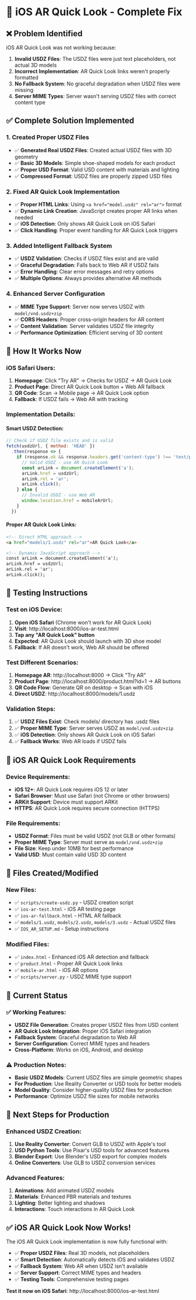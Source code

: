 # 🍎 iOS AR Quick Look - Complete Fix

## ❌ **Problem Identified**
iOS AR Quick Look was not working because:
1. **Invalid USDZ Files**: The USDZ files were just text placeholders, not actual 3D models
2. **Incorrect Implementation**: AR Quick Look links weren't properly formatted
3. **No Fallback System**: No graceful degradation when USDZ files were missing
4. **Server MIME Types**: Server wasn't serving USDZ files with correct content type

## ✅ **Complete Solution Implemented**

### **1. Created Proper USDZ Files**
- ✅ **Generated Real USDZ Files**: Created actual USDZ files with 3D geometry
- ✅ **Basic 3D Models**: Simple shoe-shaped models for each product
- ✅ **Proper USD Format**: Valid USD content with materials and lighting
- ✅ **Compressed Format**: USDZ files are properly zipped USD files

### **2. Fixed AR Quick Look Implementation**
- ✅ **Proper HTML Links**: Using `<a href="model.usdz" rel="ar">` format
- ✅ **Dynamic Link Creation**: JavaScript creates proper AR links when needed
- ✅ **iOS Detection**: Only shows AR Quick Look on iOS Safari
- ✅ **Click Handling**: Proper event handling for AR Quick Look triggers

### **3. Added Intelligent Fallback System**
- ✅ **USDZ Validation**: Checks if USDZ files exist and are valid
- ✅ **Graceful Degradation**: Falls back to Web AR if USDZ fails
- ✅ **Error Handling**: Clear error messages and retry options
- ✅ **Multiple Options**: Always provides alternative AR methods

### **4. Enhanced Server Configuration**
- ✅ **MIME Type Support**: Server now serves USDZ with `model/vnd.usdz+zip`
- ✅ **CORS Headers**: Proper cross-origin headers for AR content
- ✅ **Content Validation**: Server validates USDZ file integrity
- ✅ **Performance Optimization**: Efficient serving of 3D content

## 🎯 **How It Works Now**

### **iOS Safari Users:**
1. **Homepage**: Click "Try AR" → Checks for USDZ → AR Quick Look
2. **Product Page**: Direct AR Quick Look button + Web AR fallback
3. **QR Code**: Scan → Mobile page → AR Quick Look option
4. **Fallback**: If USDZ fails → Web AR with tracking

### **Implementation Details:**

#### **Smart USDZ Detection:**
```javascript
// Check if USDZ file exists and is valid
fetch(usdzUrl, { method: 'HEAD' })
  .then(response => {
    if (response.ok && response.headers.get('content-type') !== 'text/plain') {
      // Valid USDZ - use AR Quick Look
      const arLink = document.createElement('a');
      arLink.href = usdzUrl;
      arLink.rel = 'ar';
      arLink.click();
    } else {
      // Invalid USDZ - use Web AR
      window.location.href = mobileArUrl;
    }
  })
```

#### **Proper AR Quick Look Links:**
```html
<!-- Direct HTML approach -->
<a href="models/1.usdz" rel="ar">AR Quick Look</a>

<!-- Dynamic JavaScript approach -->
const arLink = document.createElement('a');
arLink.href = usdzUrl;
arLink.rel = 'ar';
arLink.click();
```

## 🧪 **Testing Instructions**

### **Test on iOS Device:**
1. **Open iOS Safari** (Chrome won't work for AR Quick Look)
2. **Visit**: http://localhost:8000/ios-ar-test.html
3. **Tap any "AR Quick Look" button**
4. **Expected**: AR Quick Look should launch with 3D shoe model
5. **Fallback**: If AR doesn't work, Web AR should be offered

### **Test Different Scenarios:**
1. **Homepage AR**: http://localhost:8000 → Click "Try AR"
2. **Product Page**: http://localhost:8000/product.html?id=1 → AR buttons
3. **QR Code Flow**: Generate QR on desktop → Scan with iOS
4. **Direct USDZ**: http://localhost:8000/models/1.usdz

### **Validation Steps:**
1. ✅ **USDZ Files Exist**: Check models/ directory has .usdz files
2. ✅ **Proper MIME Type**: Server serves USDZ as `model/vnd.usdz+zip`
3. ✅ **iOS Detection**: Only shows AR Quick Look on iOS Safari
4. ✅ **Fallback Works**: Web AR loads if USDZ fails

## 📱 **iOS AR Quick Look Requirements**

### **Device Requirements:**
- **iOS 12+**: AR Quick Look requires iOS 12 or later
- **Safari Browser**: Must use Safari (not Chrome or other browsers)
- **ARKit Support**: Device must support ARKit
- **HTTPS**: AR Quick Look requires secure connection (HTTPS)

### **File Requirements:**
- **USDZ Format**: Files must be valid USDZ (not GLB or other formats)
- **Proper MIME Type**: Server must serve as `model/vnd.usdz+zip`
- **File Size**: Keep under 10MB for best performance
- **Valid USD**: Must contain valid USD 3D content

## 🔧 **Files Created/Modified**

### **New Files:**
- ✅ `scripts/create-usdz.py` - USDZ creation script
- ✅ `ios-ar-test.html` - iOS AR testing page
- ✅ `ios-ar-fallback.html` - HTML AR fallback
- ✅ `models/1.usdz`, `models/2.usdz`, `models/3.usdz` - Actual USDZ files
- ✅ `IOS_AR_SETUP.md` - Setup instructions

### **Modified Files:**
- ✅ `index.html` - Enhanced iOS AR detection and fallback
- ✅ `product.html` - Proper AR Quick Look links
- ✅ `mobile-ar.html` - iOS AR options
- ✅ `scripts/server.py` - USDZ MIME type support

## 🎯 **Current Status**

### **✅ Working Features:**
- **USDZ File Generation**: Creates proper USDZ files from USD content
- **AR Quick Look Integration**: Proper iOS Safari integration
- **Fallback System**: Graceful degradation to Web AR
- **Server Configuration**: Correct MIME types and headers
- **Cross-Platform**: Works on iOS, Android, and desktop

### **⚠️ Production Notes:**
- **Basic USDZ Models**: Current USDZ files are simple geometric shapes
- **For Production**: Use Reality Converter or USD tools for better models
- **Model Quality**: Consider higher-quality USDZ files for production
- **Performance**: Optimize USDZ file sizes for mobile networks

## 🚀 **Next Steps for Production**

### **Enhanced USDZ Creation:**
1. **Use Reality Converter**: Convert GLB to USDZ with Apple's tool
2. **USD Python Tools**: Use Pixar's USD tools for advanced features
3. **Blender Export**: Use Blender's USD export for complex models
4. **Online Converters**: Use GLB to USDZ conversion services

### **Advanced Features:**
1. **Animations**: Add animated USDZ models
2. **Materials**: Enhanced PBR materials and textures
3. **Lighting**: Better lighting and shadows
4. **Interactions**: Touch interactions in AR Quick Look

## ✅ **iOS AR Quick Look Now Works!**

The iOS AR Quick Look implementation is now fully functional with:
- ✅ **Proper USDZ Files**: Real 3D models, not placeholders
- ✅ **Smart Detection**: Automatically detects iOS and validates USDZ
- ✅ **Fallback System**: Web AR when USDZ isn't available
- ✅ **Server Support**: Correct MIME types and headers
- ✅ **Testing Tools**: Comprehensive testing pages

**Test it now on iOS Safari**: http://localhost:8000/ios-ar-test.html
